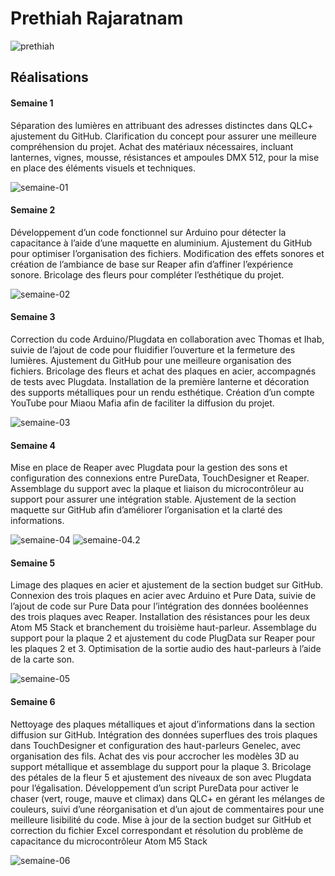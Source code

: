# Prethiah Rajaratnam

![prethiah](https://github.com/user-attachments/assets/fc58409a-e799-4168-b50f-32023648f2f1)

## Réalisations

#### Semaine 1

Séparation des lumières en attribuant des adresses distinctes dans QLC+ ajustement du GitHub. Clarification du concept pour assurer une meilleure compréhension du projet. Achat des matériaux nécessaires, incluant lanternes, vignes, mousse, résistances et ampoules DMX 512, pour la mise en place des éléments visuels et techniques.

![semaine-01](https://github.com/user-attachments/assets/a84ca9da-1e12-4ba9-9a2b-1fa248324b66)

#### Semaine 2

Développement d’un code fonctionnel sur Arduino pour détecter la capacitance à l’aide d’une maquette en aluminium. Ajustement du GitHub pour optimiser l’organisation des fichiers. Modification des effets sonores et création de l’ambiance de base sur Reaper afin d’affiner l’expérience sonore. Bricolage des fleurs pour compléter l’esthétique du projet.

![semaine-02](https://github.com/user-attachments/assets/95ca8ad6-a264-48b0-9f37-a7e60b750c52)

#### Semaine 3

Correction du code Arduino/Plugdata en collaboration avec Thomas et Ihab, suivie de l’ajout de code pour fluidifier l’ouverture et la fermeture des lumières. Ajustement du GitHub pour une meilleure organisation des fichiers. Bricolage des fleurs et achat des plaques en acier, accompagnés de tests avec Plugdata. Installation de la première lanterne et décoration des supports métalliques pour un rendu esthétique. Création d’un compte YouTube pour Miaou Mafia afin de faciliter la diffusion du projet.

![semaine-03](https://github.com/user-attachments/assets/7e82b91a-4469-4391-acd8-5181992d07c3)

#### Semaine 4

Mise en place de Reaper avec Plugdata pour la gestion des sons et configuration des connexions entre PureData, TouchDesigner et Reaper. Assemblage du support avec la plaque et liaison du microcontrôleur au support pour assurer une intégration stable. Ajustement de la section maquette sur GitHub afin d’améliorer l’organisation et la clarté des informations.

![semaine-04](https://github.com/user-attachments/assets/f032b334-1299-4930-bb87-329a20bd906a)
![semaine-04.2](https://github.com/user-attachments/assets/e52345e5-e6c0-4243-83ae-9b7ebced454e)

#### Semaine 5

Limage des plaques en acier et ajustement de la section budget sur GitHub. Connexion des trois plaques en acier avec Arduino et Pure Data, suivie de l’ajout de code sur Pure Data pour l’intégration des données booléennes des trois plaques avec Reaper. Installation des résistances pour les deux Atom M5 Stack et branchement du troisième haut-parleur. Assemblage du support pour la plaque 2 et ajustement du code PlugData sur Reaper pour les plaques 2 et 3. Optimisation de la sortie audio des haut-parleurs à l’aide de la carte son.

![semaine-05](https://github.com/user-attachments/assets/52d526c3-2e36-4e60-88b3-5147cd06e8b0)

#### Semaine 6

Nettoyage des plaques métalliques et ajout d’informations dans la section diffusion sur GitHub. Intégration des données superflues des trois plaques dans TouchDesigner et configuration des haut-parleurs Genelec, avec organisation des fils. Achat des vis pour accrocher les modèles 3D au support métallique et assemblage du support pour la plaque 3. Bricolage des pétales de la fleur 5 et ajustement des niveaux de son avec Plugdata pour l’égalisation. Développement d’un script PureData pour activer le chaser (vert, rouge, mauve et climax) dans QLC+ en gérant les mélanges de couleurs, suivi d’une réorganisation et d’un ajout de commentaires pour une meilleure lisibilité du code. Mise à jour de la section budget sur GitHub et correction du fichier Excel correspondant et résolution du problème de capacitance du microcontrôleur Atom M5 Stack
  
![semaine-06](https://github.com/user-attachments/assets/4a40e29e-93d5-4c3a-86e1-5eec1eaca6b7)

